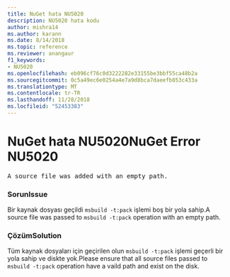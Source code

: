 ```yaml
---
title: NuGet hata NU5020
description: NU5020 hata kodu
author: mishra14
ms.author: karann
ms.date: 8/14/2018
ms.topic: reference
ms.reviewer: anangaur
f1_keywords:
- NU5020
ms.openlocfilehash: eb096cf76c0d3222282e33155be3bbf55ca48b2a
ms.sourcegitcommit: 0c5a49ec6e0254a4e7a9d8bca7daeefb853c433a
ms.translationtype: MT
ms.contentlocale: tr-TR
ms.lasthandoff: 11/28/2018
ms.locfileid: "52453383"
---
```

# <a name="nuget-error-nu5020"></a><span data-ttu-id="06617-103">NuGet hata NU5020</span><span class="sxs-lookup"><span data-stu-id="06617-103">NuGet Error NU5020</span></span>
<pre>A source file was added with an empty path.</pre>

### <a name="issue"></a><span data-ttu-id="06617-104">Sorun</span><span class="sxs-lookup"><span data-stu-id="06617-104">Issue</span></span>

<span data-ttu-id="06617-105">Bir kaynak dosyası geçildi `msbuild -t:pack` işlemi boş bir yola sahip.</span><span class="sxs-lookup"><span data-stu-id="06617-105">A source file was passed to `msbuild -t:pack` operation with an empty path.</span></span>


### <a name="solution"></a><span data-ttu-id="06617-106">Çözüm</span><span class="sxs-lookup"><span data-stu-id="06617-106">Solution</span></span>

<span data-ttu-id="06617-107">Tüm kaynak dosyaları için geçirilen olun `msbuild -t:pack` işlemi geçerli bir yola sahip ve diskte yok.</span><span class="sxs-lookup"><span data-stu-id="06617-107">Please ensure that all source files passed to `msbuild -t:pack` operation have a vaild path and exist on the disk.</span></span>

